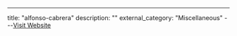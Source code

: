 ---
title: "alfonso-cabrera"
description: ""
external_category: "Miscellaneous"
---[Visit Website](https://github.com/alfonso-cabrera)

